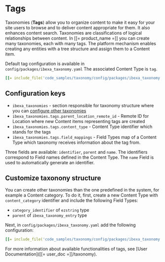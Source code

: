 # Tags

Taxonomies (**Tags**) allow you to organize content to make it easy for your site users to browse and to deliver content appropriate for them. It also enhances content search.
Taxonomies are classifications of logical relationships between content.
In [[= product_name =]] you can create many taxonomies, each with many tags. The platform mechanism enables creating any entities with a tree structure and assign them to a Content item.

Default tag configuration is available in `config/packages/ibexa_taxonomy.yaml`
The associated Content Type is `tag`.

``` yaml
[[= include_file('code_samples/taxonomy/config/packages/ibexa_taxonomy.yaml', 1, 9 )=]]
```

## Configuration keys

* `ibexa_taxonomies` - section responsible for taxonomy structure where you can [configure other taxonomies](#customize-taxonomy-structure)
* `ibexa_taxonomies.tags.parent_location_remote_id` - Remote ID for Location where new Content items representing tags are created
* `ibexa_taxonomies.tags.content_type` - Content Type identifier which stands for the tags
* `ibexa_taxonomies.tags.field_mappings` - Field Types map of a Content Type which taxonomy receives information about the tag from. 

Three fields are available: `identifier`, `parent` and `name`.
The identifiers correspond to Field names defined in the Content Type. The `name` Field is used to automatically generate an identifier.

## Customize taxonony structure

You can create other taxonomies than the one predefined in the system, for example a Content category.
To do it, first, create a new Content Type with `content_category` identifier and include the following Field Types:

* `category_identifier` of `ezstring` type
* `parent` of `ibexa_taxonomy_entry` type

Next, in `config/packages/ibexa_taxonomy.yaml` add the following configuration:

``` yaml
[[= include_file('code_samples/taxonomy/config/packages/ibexa_taxonomy.yaml')=]]
```

For more information about available functionalities of tags, see [User Documentation]([[= user_doc =]]/taxonomy).
